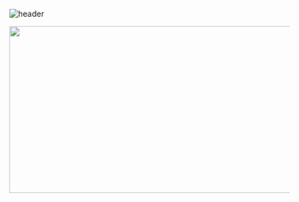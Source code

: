 ![header](https://capsule-render.vercel.app/api?type=egg&color=random&height=300&section=header&text=capsule%20render&fontSize=90)


<a href="https://github.com/devxb/gitanimals">
  <img
    src="https://render.gitanimals.org/lines/cod0216"
    width="1000"
    height="300"
  />
</a>
  
